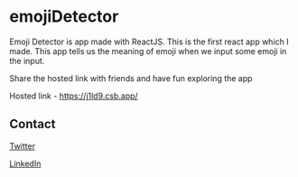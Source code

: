 # emojiDetector
Emoji Detector is app made with ReactJS. This is the first react app which I made. 
This app tells us the meaning of emoji when we input some emoji in the input.

Share the hosted link with friends and have fun exploring the app

Hosted link - https://j1ld9.csb.app/


## Contact 
[Twitter](https://twitter.com/_kpavan)

[LinkedIn](https://www.linkedin.com/in/kulkarni-pavan/)


